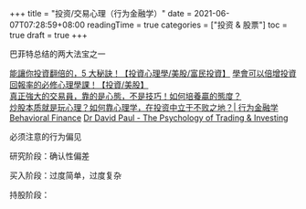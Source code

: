 +++
title = "投资/交易心理（行为金融学）"
date = 2021-06-07T07:28:59+08:00
readingTime = true
categories = ["投资 & 股票"]
toc = true
draft = true
+++

巴菲特总结的两大法宝之一

<!--more-->

[能讓你投資翻倍的，5 大秘訣！【投資心理學/美股/富民投資】](https://www.youtube.com/watch?v=QwYkSFZxk4Y)
[學會可以倍增投資回報率的必修心理學課！【投資/美股】](https://www.youtube.com/watch?v=QwYkSFZxk4Y)  
[真正強大的交易員，靠的是心態，不是技巧！如何培養贏的態度？](https://www.youtube.com/watch?v=V1-MzzGBtKU)  
[炒股本质就是玩心理？如何靠心理学，在投资中立于不败之地？| 行为金融学 Behavioral Finance](https://www.youtube.com/watch?v=7NUT6l0Xaoo)
[Dr David Paul - The Psychology of Trading & Investing](https://www.youtube.com/watch?v=MGglyvc8d58)

必须注意的行为偏见

研究阶段：确认性偏差

买入阶段：过度简单，过度复杂

持股阶段：
